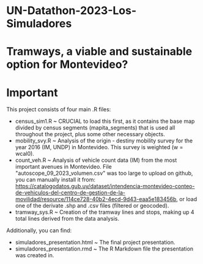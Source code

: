 # UN-Datathon-2023-Los-Simuladores

# Tramways, a viable and sustainable option for Montevideo?

# Important

This project consists of four main .R files:
  - census_sim1.R ~ CRUCIAL to load this first, as it contains the base map divided by census segments (mapita_segments) that is used all throughout the project, plus some other necessary objects.
  - mobility_svy.R ~ Analysis of the origin - destiny mobility survey for the year 2016 (IM, UNDP) in Montevideo. This survey is weighted (w = wcal0).
  - count_veh.R ~ Analysis of vehicle count data (IM) from the most important avenues in Montevideo. File "autoscope_09_2023_volumen.csv" was too large to upload on github, you can manually install it from:
    https://catalogodatos.gub.uy/dataset/intendencia-montevideo-conteo-de-vehiculos-del-centro-de-gestion-de-la-movilidad/resource/114ce728-40b2-4ecd-9d43-eaa5e183456b, or load one of the derivate .shp and .csv files (filtered or geocoded).
  - tramway_sys.R ~ Creation of the tramway lines and stops, making up 4 total lines derived from the data analysis.

Additionally, you can find: 
  - simuladores_presentation.html ~ The final project presentation.
  - simuladores_presentation.rmd ~ The R Markdown file the presentation was created in.
